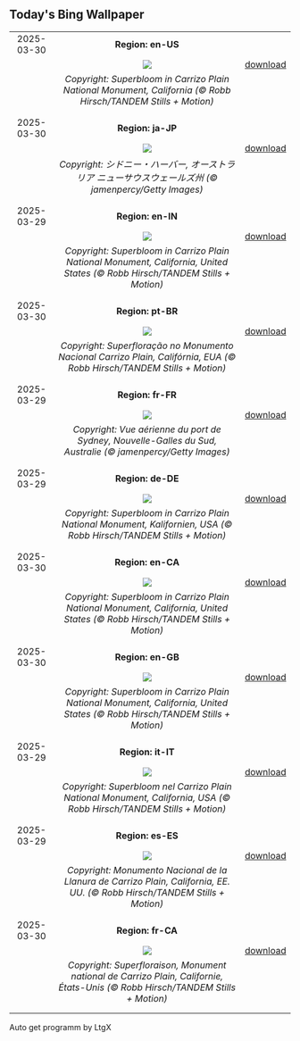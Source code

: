 ## Today's Bing Wallpaper
|      |      |      |
| :----: | :----: | :----: |
|2025-03-30|**Region: en-US**||
||![](https://www.bing.com/th?id=OHR.CarrizoBloom_EN-US2504669059_UHD.jpg&pid=hp&w=1152&h=648&rs=1&c=4)| [download](https://www.bing.com/th?id=OHR.CarrizoBloom_EN-US2504669059_UHD.jpg)|
||*Copyright: Superbloom in Carrizo Plain National Monument, California (© Robb Hirsch/TANDEM Stills + Motion)*
||
|||
|2025-03-30|**Region: ja-JP**||
||![](https://www.bing.com/th?id=OHR.SydneyHarbour_JA-JP1159048271_UHD.jpg&pid=hp&w=1152&h=648&rs=1&c=4)| [download](https://www.bing.com/th?id=OHR.SydneyHarbour_JA-JP1159048271_UHD.jpg)|
||*Copyright: シドニー・ハーバー, オーストラリア ニューサウスウェールズ州 (© jamenpercy/Getty Images)*
||
|||
|2025-03-29|**Region: en-IN**||
||![](https://www.bing.com/th?id=OHR.CarrizoBloom_EN-IN0314971879_UHD.jpg&pid=hp&w=1152&h=648&rs=1&c=4)| [download](https://www.bing.com/th?id=OHR.CarrizoBloom_EN-IN0314971879_UHD.jpg)|
||*Copyright: Superbloom in Carrizo Plain National Monument, California, United States (© Robb Hirsch/TANDEM Stills + Motion)*
||
|||
|2025-03-30|**Region: pt-BR**||
||![](https://www.bing.com/th?id=OHR.CarrizoBloom_PT-BR8458116464_UHD.jpg&pid=hp&w=1152&h=648&rs=1&c=4)| [download](https://www.bing.com/th?id=OHR.CarrizoBloom_PT-BR8458116464_UHD.jpg)|
||*Copyright: Superfloração no Monumento Nacional Carrizo Plain, Califórnia, EUA (© Robb Hirsch/TANDEM Stills + Motion)*
||
|||
|2025-03-29|**Region: fr-FR**||
||![](https://www.bing.com/th?id=OHR.SydneyHarbour_FR-FR4894871663_UHD.jpg&pid=hp&w=1152&h=648&rs=1&c=4)| [download](https://www.bing.com/th?id=OHR.SydneyHarbour_FR-FR4894871663_UHD.jpg)|
||*Copyright: Vue aérienne du port de Sydney, Nouvelle-Galles du Sud, Australie (© jamenpercy/Getty Images)*
||
|||
|2025-03-29|**Region: de-DE**||
||![](https://www.bing.com/th?id=OHR.CarrizoBloom_DE-DE4724342753_UHD.jpg&pid=hp&w=1152&h=648&rs=1&c=4)| [download](https://www.bing.com/th?id=OHR.CarrizoBloom_DE-DE4724342753_UHD.jpg)|
||*Copyright: Superbloom in Carrizo Plain National Monument, Kalifornien, USA (© Robb Hirsch/TANDEM Stills + Motion)*
||
|||
|2025-03-30|**Region: en-CA**||
||![](https://www.bing.com/th?id=OHR.CarrizoBloom_EN-CA9693070982_UHD.jpg&pid=hp&w=1152&h=648&rs=1&c=4)| [download](https://www.bing.com/th?id=OHR.CarrizoBloom_EN-CA9693070982_UHD.jpg)|
||*Copyright: Superbloom in Carrizo Plain National Monument, California, United States (© Robb Hirsch/TANDEM Stills + Motion)*
||
|||
|2025-03-30|**Region: en-GB**||
||![](https://www.bing.com/th?id=OHR.CarrizoBloom_EN-GB8154155837_UHD.jpg&pid=hp&w=1152&h=648&rs=1&c=4)| [download](https://www.bing.com/th?id=OHR.CarrizoBloom_EN-GB8154155837_UHD.jpg)|
||*Copyright: Superbloom in Carrizo Plain National Monument, California, United States (© Robb Hirsch/TANDEM Stills + Motion)*
||
|||
|2025-03-29|**Region: it-IT**||
||![](https://www.bing.com/th?id=OHR.CarrizoBloom_IT-IT9336939108_UHD.jpg&pid=hp&w=1152&h=648&rs=1&c=4)| [download](https://www.bing.com/th?id=OHR.CarrizoBloom_IT-IT9336939108_UHD.jpg)|
||*Copyright: Superbloom nel Carrizo Plain National Monument, California, USA (© Robb Hirsch/TANDEM Stills + Motion)*
||
|||
|2025-03-29|**Region: es-ES**||
||![](https://www.bing.com/th?id=OHR.CarrizoBloom_ES-ES6860410740_UHD.jpg&pid=hp&w=1152&h=648&rs=1&c=4)| [download](https://www.bing.com/th?id=OHR.CarrizoBloom_ES-ES6860410740_UHD.jpg)|
||*Copyright: Monumento Nacional de la Llanura de Carrizo Plain, California, EE. UU. (© Robb Hirsch/TANDEM Stills + Motion)*
||
|||
|2025-03-30|**Region: fr-CA**||
||![](https://www.bing.com/th?id=OHR.CarrizoBloom_FR-CA9432246059_UHD.jpg&pid=hp&w=1152&h=648&rs=1&c=4)| [download](https://www.bing.com/th?id=OHR.CarrizoBloom_FR-CA9432246059_UHD.jpg)|
||*Copyright: Superfloraison, Monument national de Carrizo Plain, Californie, États-Unis (© Robb Hirsch/TANDEM Stills + Motion)*
||
|||

Auto get programm by LtgX
